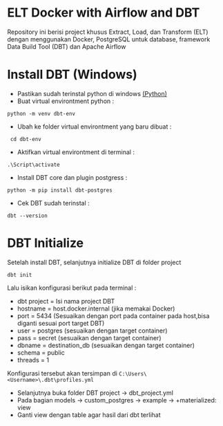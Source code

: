 # ELT Docker with Airflow and DBT

Repository ini berisi project khusus Extract, Load, dan Transform (ELT) dengan menggunakan Docker, PostgreSQL untuk database, framework Data Build Tool (DBT) dan Apache Airflow

# Install DBT (Windows)

- Pastikan sudah terinstal python di windows [(Python)](https://www.python.org/)
- Buat virtual environtment python : 
```
python -m venv dbt-env
```
- Ubah ke folder virtual environtment yang baru dibuat :
```
 cd dbt-env
 ```
- Aktifkan virtual environtment di terminal : 
```
.\Script\activate
```
- Install DBT core dan plugin postgress : 
```
python -m pip install dbt-postgres
```
- Cek DBT sudah terinstal : 
```
dbt --version
```

# DBT Initialize

Setelah install DBT, selanjutnya initialize DBT di folder project
```
dbt init
```
Lalu isikan konfigurasi berikut pada terminal :

- dbt project = Isi nama project DBT
- hostname = host.docker.internal (jika memakai Docker)
- port = 5434 (Sesuaikan dengan port pada container pada host,bisa diganti sesuai port target DBT)
- user = postgres (sesuaikan dengan target container)
- pass = secret (sesuaikan dengan target container)
- dbname = destination_db (sesuaikan dengan target container)
- schema = public
- threads = 1

Konfigurasi tersebut akan tersimpan di `C:\Users\<Username>\.dbt\profiles.yml`

- Selanjutnya buka folder DBT project -> dbt_project.yml
- Pada bagian models -> custom_postgres -> example -> +materialized: view
- Ganti view dengan table agar hasil dari dbt terlihat